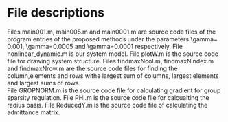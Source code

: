 # File descriptions

Files main001.m, main005.m and main0001.m are source code files of the program entries of the proposed methods under the parameters \gamma= 0.001, \gamma=0.0005 and \gamma=0.0001 respectively.
File nonlinear_dynamic.m is our system model.
File plotW.m is the source code file for drawing system structure.
Files findmaxNcol.m, findmaxNindex.m and findmaxNrow.m are the source code files for finding the column,elements and rows withe largest sum of columns, largest elements and largest sums of rows.  
File GROPNORM.m is the source code file for calculating gradient for group sparsity regulation.
File PHI.m is the source code file for calcualting the radius basis.
File ReducedY.m is the source code file of calculating the admittance matrix.


